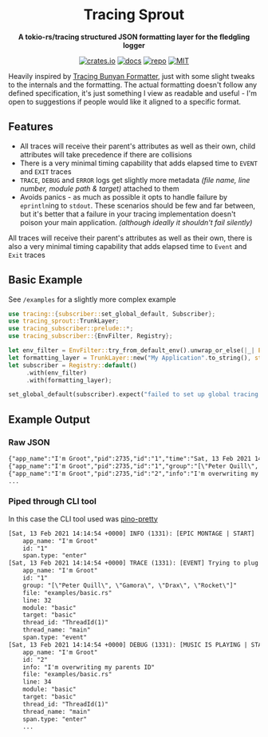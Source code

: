 <div align="center">
  <h1>Tracing Sprout</h1>
  <p>
    <strong>A tokio-rs/tracing structured JSON formatting layer for the fledgling logger</strong>
  </p>
  <p>

[![crates.io](https://img.shields.io/crates/v/tracing_sprout?label=latest)](https://crates.io/crates/tracing_sprout)
[![docs](https://docs.rs/tracing_sprout/badge.svg)](https://docs.rs/tracing_sprout/latest/tracing_sprout/)
[![repo](https://img.shields.io/badge/github-code-black)](https://github.com/naamancurtis/tracing-sprout)
[![MIT](https://img.shields.io/github/license/naamancurtis/tracing-sprout)](https://github.com/naamancurtis/tracing-sprout/blob/main/LICENSE)

</div>

Heavily inspired by [Tracing Bunyan Formatter](https://github.com/LukeMathWalker/tracing-bunyan-formatter), just with some slight tweaks to the internals and the formatting. The actual formatting doesn't follow any defined specification, it's just something I view as readable and useful - I'm open to suggestions if people would like it aligned to a specific format.

## Features

- All traces will receive their parent's attributes as well as their own, child attributes will take precedence if there are collisions
- There is a very minimal timing capability that adds elapsed time to `EVENT` and `EXIT` traces
- `TRACE`, `DEBUG` and `ERROR` logs get slightly more metadata _(file name, line number, module path & target)_ attached to them
- Avoids panics - as much as possible it opts to handle failure by `eprintln`ing to `stdout`. These scenarios should be few and far between, but it's better that a failure in your tracing implementation doesn't poison your main application. _(although ideally it shouldn't fail silently)_

All traces will receive their parent's attributes as well as their own, there is also a very minimal timing capability that adds elapsed time to `Event` and `Exit` traces

## Basic Example

See `/examples` for a slightly more complex example

```rust
use tracing::{subscriber::set_global_default, Subscriber};
use tracing_sprout::TrunkLayer;
use tracing_subscriber::prelude::*;
use tracing_subscriber::{EnvFilter, Registry};

let env_filter = EnvFilter::try_from_default_env().unwrap_or_else(|_| EnvFilter::new("info"));
let formatting_layer = TrunkLayer::new("My Application".to_string(), std::io::stdout);
let subscriber = Registry::default()
     .with(env_filter)
     .with(formatting_layer);

set_global_default(subscriber).expect("failed to set up global tracing subscriber")
```

## Example Output

### Raw JSON

```txt
{"app_name":"I'm Groot","pid":2735,"id":"1","time":"Sat, 13 Feb 2021 14:16:15 +0000","timestamp":1613225775,"msg":"[EPIC MONTAGE | START]","level":"info","span.type":"enter"}
{"app_name":"I'm Groot","pid":2735,"id":"1","group":"[\"Peter Quill\", \"Gamora\", \"Drax\", \"Rocket\"]","time":"Sat, 13 Feb 2021 14:16:15 +0000","timestamp":1613225775,"msg":"[EVENT] Trying to plug in the power","level":"trace","file":"examples/basic.rs","line":32,"module":"basic","target":"basic","thread_id":"ThreadId(1)","thread_name":"main","span.type":"event"}
{"app_name":"I'm Groot","pid":2735,"id":"2","info":"I'm overwriting my parents ID","time":"Sat, 13 Feb 2021 14:16:15 +0000","timestamp":1613225775,"msg":"[MUSIC IS PLAYING | START]","level":"debug","file":"examples/basic.rs","line":34,"module":"basic","target":"basic","thread_id":"ThreadId(1)","thread_name":"main","span.type":"enter"}
...
```

### Piped through CLI tool

In this case the CLI tool used was [pino-pretty](https://github.com/pinojs/pino-pretty)

```txt
[Sat, 13 Feb 2021 14:14:54 +0000] INFO (1331): [EPIC MONTAGE | START]
    app_name: "I'm Groot"
    id: "1"
    span.type: "enter"
[Sat, 13 Feb 2021 14:14:54 +0000] TRACE (1331): [EVENT] Trying to plug in the power
    app_name: "I'm Groot"
    id: "1"
    group: "[\"Peter Quill\", \"Gamora\", \"Drax\", \"Rocket\"]"
    file: "examples/basic.rs"
    line: 32
    module: "basic"
    target: "basic"
    thread_id: "ThreadId(1)"
    thread_name: "main"
    span.type: "event"
[Sat, 13 Feb 2021 14:14:54 +0000] DEBUG (1331): [MUSIC IS PLAYING | START]
    app_name: "I'm Groot"
    id: "2"
    info: "I'm overwriting my parents ID"
    file: "examples/basic.rs"
    line: 34
    module: "basic"
    target: "basic"
    thread_id: "ThreadId(1)"
    thread_name: "main"
    span.type: "enter"
    ...
```
